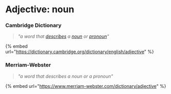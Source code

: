 # Adjective: noun

### Cambridge Dictionary

> _"a word that_ [_describes_](https://dictionary.cambridge.org/dictionary/english/describe) _a_ [_noun_](https://dictionary.cambridge.org/dictionary/english/noun) _or_ [_pronoun_](https://dictionary.cambridge.org/dictionary/english/pronoun)_"_

{% embed url="https://dictionary.cambridge.org/dictionary/english/adjective" %}

### Merriam-Webster

> _"a word that describes a noun or a pronoun"_

{% embed url="https://www.merriam-webster.com/dictionary/adjective" %}
